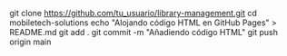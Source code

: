 git clone https://github.com/tu_usuario/library-management.git
cd mobiletech-solutions
echo "Alojando código HTML en GitHub Pages" > README.md
git add .
git commit -m "Añadiendo código HTML"
git push origin main
